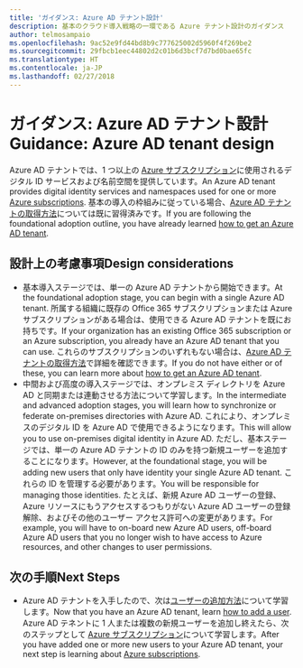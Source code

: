 ```yaml
---
title: 'ガイダンス: Azure AD テナント設計'
description: 基本のクラウド導入戦略の一環である Azure テナント設計のガイダンス
author: telmosampaio
ms.openlocfilehash: 9ac52e9fd44bd8b9c777625002d5960f4f269be2
ms.sourcegitcommit: 29fbcb1eec44802d2c01b6d3bcf7d7bd0bae65fc
ms.translationtype: HT
ms.contentlocale: ja-JP
ms.lasthandoff: 02/27/2018
---
```

# <a name="guidance-azure-ad-tenant-design"></a><span data-ttu-id="ecb3f-103">ガイダンス: Azure AD テナント設計</span><span class="sxs-lookup"><span data-stu-id="ecb3f-103">Guidance: Azure AD tenant design</span></span>

<span data-ttu-id="ecb3f-104">Azure AD テナントでは、1 つ以上の [Azure サブスクリプション](subscription-explainer.md)に使用されるデジタル ID サービスおよび名前空間を提供しています。</span><span class="sxs-lookup"><span data-stu-id="ecb3f-104">An Azure AD tenant provides digital identity services and namespaces used for one or more [Azure subscriptions](subscription-explainer.md).</span></span> <span data-ttu-id="ecb3f-105">基本の導入の枠組みに従っている場合、[Azure AD テナントの取得方法][how-to-get-aad-tenant]については既に習得済みです。</span><span class="sxs-lookup"><span data-stu-id="ecb3f-105">If you are following the foundational adoption outline, you have already learned [how to get an Azure AD tenant][how-to-get-aad-tenant].</span></span> 

## <a name="design-considerations"></a><span data-ttu-id="ecb3f-106">設計上の考慮事項</span><span class="sxs-lookup"><span data-stu-id="ecb3f-106">Design considerations</span></span>

- <span data-ttu-id="ecb3f-107">基本導入ステージでは、単一の Azure AD テナントから開始できます。</span><span class="sxs-lookup"><span data-stu-id="ecb3f-107">At the foundational adoption stage, you can begin with a single Azure AD tenant.</span></span> <span data-ttu-id="ecb3f-108">所属する組織に既存の Office 365 サブスクリプションまたは Azure サブスクリプションがある場合は、使用できる Azure AD テナントを既にお持ちです。</span><span class="sxs-lookup"><span data-stu-id="ecb3f-108">If your organization has an existing Office 365 subscription or an Azure subscription, you already have an Azure AD tenant that you can use.</span></span> <span data-ttu-id="ecb3f-109">これらのサブスクリプションのいずれもない場合は、[Azure AD テナントの取得方法][how-to-get-aad-tenant]で詳細を確認できます。</span><span class="sxs-lookup"><span data-stu-id="ecb3f-109">If you do not have either or of these, you can learn more about [how to get an Azure AD tenant][how-to-get-aad-tenant].</span></span> 
- <span data-ttu-id="ecb3f-110">中間および高度の導入ステージでは、オンプレミス ディレクトリを Azure AD と同期または連動させる方法について学習します。</span><span class="sxs-lookup"><span data-stu-id="ecb3f-110">In the intermediate and advanced adoption stages, you will learn how to synchronize or federate on-premises directories with Azure AD.</span></span> <span data-ttu-id="ecb3f-111">これにより、オンプレミスのデジタル ID を Azure AD で使用できるようになります。</span><span class="sxs-lookup"><span data-stu-id="ecb3f-111">This will allow you to use on-premises digital identity in Azure AD.</span></span> <span data-ttu-id="ecb3f-112">ただし、基本ステージでは、単一の Azure AD テナントの ID のみを持つ新規ユーザーを追加することになります。</span><span class="sxs-lookup"><span data-stu-id="ecb3f-112">However, at the foundational stage, you will be adding new users that only have identity your single Azure AD tenant.</span></span> <span data-ttu-id="ecb3f-113">これらの ID を管理する必要があります。</span><span class="sxs-lookup"><span data-stu-id="ecb3f-113">You will be responsible for managing those identities.</span></span> <span data-ttu-id="ecb3f-114">たとえば、新規 Azure AD ユーザーの登録、Azure リソースにもうアクセスするつもりがない Azure AD ユーザーの登録解除、およびその他のユーザー アクセス許可への変更があります。</span><span class="sxs-lookup"><span data-stu-id="ecb3f-114">For example, you will have to on-board new Azure AD users, off-board Azure AD users that you no longer wish to have access to Azure resources, and other changes to user permissions.</span></span>

## <a name="next-steps"></a><span data-ttu-id="ecb3f-115">次の手順</span><span class="sxs-lookup"><span data-stu-id="ecb3f-115">Next Steps</span></span>

* <span data-ttu-id="ecb3f-116">Azure AD テナントを入手したので、次は[ユーザーの追加方法][azure-ad-add-user]について学習します。</span><span class="sxs-lookup"><span data-stu-id="ecb3f-116">Now that you have an Azure AD tenant, learn [how to add a user][azure-ad-add-user].</span></span> <span data-ttu-id="ecb3f-117">Azure AD テネントに 1 人または複数の新規ユーザーを追加し終えたら、次のステップとして [Azure サブスクリプション](subscription-explainer.md)について学習します。</span><span class="sxs-lookup"><span data-stu-id="ecb3f-117">After you have added one or more new users to your Azure AD tenant, your next step is learning about [Azure subscriptions](subscription-explainer.md).</span></span>

<!-- Links -->

[azure-ad-add-user]: /azure/active-directory/add-users-azure-active-directory?toc=/azure/architecture/cloud-adoption-guide/toc.json
[docs-manage-azure-ad]: /azure/active-directory/active-directory-administer?toc=/azure/architecture/cloud-adoption-guide/toc.json
[docs-tenant]: /azure/active-directory/develop/active-directory-howto-tenant?toc=/azure/architecture/cloud-adoption-guide/toc.json
[docs-associate-subscription]: /azure/active-directory/active-directory-how-subscriptions-associated-directory?toc=/azure/architecture/cloud-adoption-guide/toc.json
[how-to-get-aad-tenant]: /azure/active-directory/develop/active-directory-howto-tenant?toc=/azure/architecture/cloud-adoption-guide/toc.json
